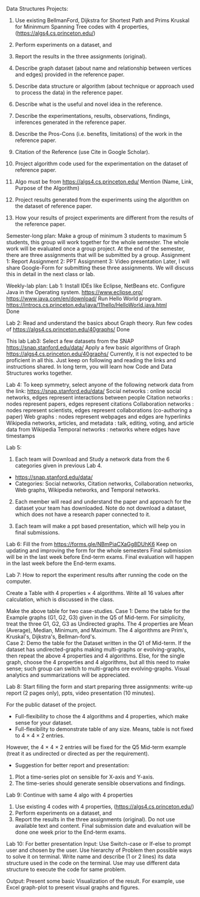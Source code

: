 Data Structures Projects:  

1. Use existing BellmanFord, Dijkstra for Shortest Path and Prims Kruskal for Mininmum Spanning Tree codes with 4 properties, (https://algs4.cs.princeton.edu/)

2. Perform experiments on a dataset, and 

3. Report the results in the three assignments (original). 

4. Describe graph dataset (about name and relationship between vertices and edges) provided in the reference paper.

5. Describe data structure or algorithm (about technique or approach used to process the data) in the reference paper. 

6. Describe what is the  useful and novel idea in the reference.

7. Describe the experimentations, results, observations, findings, inferences generated in the reference paper. 

8. Describe the Pros-Cons (i.e. benefits, limitations) of the work in the reference paper.   

9. Citation of the Reference (use Cite in Google Scholar).

10. Project algorithm code used for the experimentation on the dataset of reference paper.

11. Algo must be from https://algs4.cs.princeton.edu/ Mention (Name, Link, Purpose of the Algorithm)

12. Project results generated from the experiments using the algorithm on the dataset of reference paper.

13. How your results of project experiments are different from the results of the reference paper. 


Semester-long plan: Make a group of minimum 3 students to maximum 5 students, this group will work together for the whole semester. The whole work will be evaluated once a group project. At the end of the semester, there are three assignments that will be submitted by a group. 
Assignment 1: Report
Assignment 2: PPT
Assignment 3: Video presentation
Later, I will share Google-Form for submitting these three assignments.
We will discuss this in detail in the next class or lab. 

Weekly-lab plan:
Lab 1: Install IDEs like Eclipse, NetBeans etc. Configure Java in the Operating system. 
https://www.eclipse.org/
https://www.java.com/en/download/
Run Hello World program. https://introcs.cs.princeton.edu/java/11hello/HelloWorld.java.html   
Done

Lab 2: Read and understand the basics about Graph theory.
Run few codes of https://algs4.cs.princeton.edu/40graphs/
Done

This lab
Lab3: Select a few datasets from the SNAP https://snap.stanford.edu/data/
Apply a few basic algorithms of Graph https://algs4.cs.princeton.edu/40graphs/
Currently, it is not expected to be proficient in all this. Just keep on following and reading the links and instructions shared. In long term, you will learn how Code and Data Structures works together.


Lab 4: To keep symmetry, select anyone of the following network data from the link: https://snap.stanford.edu/data/
Social networks : online social networks, edges represent interactions between people
Citation networks : nodes represent papers, edges represent citations
Collaboration networks : nodes represent scientists, edges represent collaborations (co-authoring a paper)
Web graphs : nodes represent webpages and edges are hyperlinks
Wikipedia networks, articles, and metadata : talk, editing, voting, and article data from Wikipedia
Temporal networks : networks where edges have timestamps

Lab 5: 
1. Each team will Download and Study a network data from the 6 categories given in previous Lab 4. 
- https://snap.stanford.edu/data/ 
- Categories: Social networks, Citation networks, Collaboration networks, Web graphs, Wikipedia networks, and Temporal networks.

2. Each member will read and understand the paper and approach for the dataset your team has downloaded. Note do not download a dataset, which does not have a research paper connected to it.

3. Each team will make a ppt based presentation, which will help you in final submissions.


Lab 6: Fill the from https://forms.gle/NBmPiaCXaGg8DUhK6
Keep on updating and improving the form for the whole semesters
Final submission will be in the last week before End-term exams.
Final evaluation will happen in the last week before the End-term exams. 


Lab 7: How to report the experiment results after running the code on the computer.
 
Create a Table with 4 properties × 4 algorithms. Write all 16 values after calculation, which is discussed in the class.

Make the above table for two case-studies.
Case 1: Demo the table for the Example graphs (G1, G2, G3) given in the Q5 of Mid-term. For simplicity, treat the three G1, G2, G3 as Undirected graphs. The 4 properties are Mean (Average), Median, Minimum, and Maximum. The 4 algorithms are Prim's, Kruskal's, Dijkstra's, Bellman-ford's.    
Case 2: Demo the table for the Dataset written in the Q1 of Mid-term. If the dataset has undirected-graphs making multi-graphs or evolving-graphs, then repeat the above 4 properties and 4 algorithms. Else, for the single graph, choose the 4 properties and 4 algorithms, but all this need to make sense; such group can switch to multi-graphs ore evolving-graphs. 
Visual analytics and summarizations will be appreciated.

Lab 8: Start filling the form and start preparing three assignments: write-up report (2 pages only), ppts, video presentation (10 minutes).

For the public dataset of the project.

- Full-flexibility to chose the 4 algorithms and 4 properties, which make sense for your dataset. 
- Full-flexibility to demonstrate table of any size. Means, table is not fixed to 4  × 4 × 2 entries.

However,  the 4  × 4 × 2 entries will be fixed for the Q5 Mid-term example (treat it as undirected or directed as per the requirement).

- Suggestion for better report and presentation:
1. Plot a time-series plot on sensible for X-axis and Y-axis. 
2. The time-series should generate sensible observations and findings.


Lab 9: Continue with same 4 algo with 4 properties
1. Use existing 4 codes with 4 properties, (https://algs4.cs.princeton.edu/)
2. Perform experiments on a dataset, and 
3. Report the results in the three assignments (original). 
Do not use available text and content. Final submission date and evaluation will be done one week prior to the End-term exams.	

Lab 10: 
For better presentation 
Input: Use Switch-case or If-else to prompt user and chosen by the user. Use hierarchy of Problem then possible ways to solve it on terminal. Write name and describe (1 or 2 lines) its data structure used in the code on the terminal. Use may use different data structure to execute the code for same problem.

Output: Present some basic Visualization of the result. For example, use Excel graph-plot to present visual graphs and figures.
